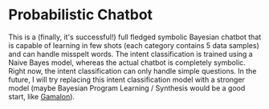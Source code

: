 # Probabilistic Chatbot
This is a (finally, it's successful!) full fledged symbolic Bayesian chatbot that is capable of learning in few shots (each category contains 5 data samples) and can handle misspelt words. The intent classification is trained using a Naive Bayes model, whereas the actual chatbot is completely symbolic. Right now, the intent classification can only handle simple questions. In the future, I will try replacing this intent classification model with a stronger model (maybe Bayesian Program Learning / Synthesis would be a good start, like [Gamalon](https://gamalon.com/)).
